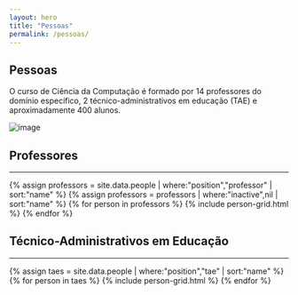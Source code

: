 ```yaml
---
layout: hero
title: "Pessoas"
permalink: /pessoas/
---
```


<div class="row align-items-center pt-2 pt-lg-5">
    <div class="col-md-8">
        <h2>Pessoas</h2>
        <p class="lead">O curso de Ciência da Computação é formado por 14 professores do domínio específico, 2 técnico-administrativos em educação (TAE) e aproximadamente 400 alunos.</p>
    </div>
    <div class="col-md-1"></div>
    <div class="col-md-3">
        <p><img alt="image" class="img-fluid" src="{{ site.url }}/images/illustrations/team.svg"></p>
    </div>
</div>

<section class="fdb-block team-8 mt-5">
  <div class="container">
    <div class="row-50"></div>
    <div class="row">
        <div class="col-12">
            <h2>Professores</h2>
            <hr />
        </div>
    </div>
    <div class="row text-left">
      {% assign professors = site.data.people | where:"position","professor" | sort:"name" %}
      {% assign professors = professors | where:"inactive",nil | sort:"name" %}
      {% for person in professors %}
        {% include person-grid.html %}
      {% endfor %}
    </div>
    <div class="row-70 mt-5"></div>
    <div class="row">
        <div class="col-12">
            <h2>Técnico-Administrativos em Educação</h2>
            <hr />
        </div>
    </div>
    <div class="row">
      {% assign taes = site.data.people | where:"position","tae" | sort:"name" %}
      {% for person in taes  %}
        {% include person-grid.html %}
      {% endfor %}
    </div>
  </div>
</section>